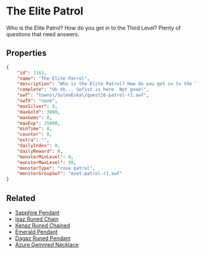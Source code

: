 # The Elite Patrol

Who is the Elite Patrol? How do you get in to the Third Level? Plenty of questions that need answers.

## Properties

```json
{
    "id": 1161,
    "name": "The Elite Patrol",
    "description": "Who is the Elite Patrol? How do you get in to the Third Level? Plenty of questions that need answers.",
    "complete": "Uh oh... Sofist is here. Not good!",
    "swf": "towns\/SulenEska\/quest16-patrol-r1.swf",
    "swfX": "none",
    "maxSilver": 0,
    "maxGold": 3000,
    "maxGems": 0,
    "maxExp": 35000,
    "minTime": 0,
    "counter": 0,
    "extra": "",
    "dailyIndex": 0,
    "dailyReward": 0,
    "monsterMinLevel": 0,
    "monsterMaxLevel": 99,
    "monsterType": "rose patrol",
    "monsterGroupSwf": "mset-patrol-r1.swf"
}
```

## Related

- [Sapphire Pendant](../items/12039-sapphire-pendant.md)
- [Isaz Runed Chain](../items/12040-isaz-runed-chain.md)
- [Kenaz Runed Chained](../items/12041-kenaz-runed-chained.md)
- [Emerald Pendant](../items/12042-emerald-pendant.md)
- [Dagaz Runed Pendant](../items/12043-dagaz-runed-pendant.md)
- [Azure Gemmed Necklace](../items/12044-azure-gemmed-necklace.md)

